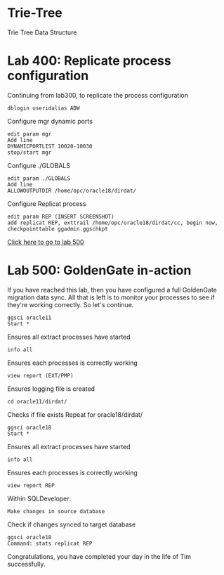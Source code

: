 # Trie-Tree
Trie Tree Data Structure

# Lab 400: Replicate process configuration

Continuing from lab300, to replicate the process configuration

```
dblogin useridalias ADW
```

Configure mgr dynamic ports
```
edit param mgr
Add line
DYNAMICPORTLIST 10020-10030
stop/start mgr
```
Configure ./GLOBALS
```
edit param ./GLOBALS
Add line
ALLOWOUTPUTDIR /home/opc/oracle18/dirdat/
```
Configure Replicat process
```
edit param REP (INSERT SCREENSHOT)
add replicat REP, exttrail /home/opc/oracle18/dirdat/cc, begin now, checkpointtable ggadmin.ggschkpt
```

[Click here to go to lab 500](https://github.com/GaryHostt/GoldenGate2ADB/blob/master/Lab500.md)

# Lab 500: GoldenGate in-action

If you have reached this lab, then you have configured a full GoldenGate migration data sync. All that is left is to monitor your processes to see if they're working correctly. So let's continue.
```
ggsci oracle11
Start *
```
Ensures all extract processes have started
```
info all
```
Ensures each processes is correctly working
```
view report (EXT/PMP)
```
Ensures logging file is created
```
cd oracle11/dirdat/
```
Checks if file exists
Repeat for oracle18/dirdat/
```
ggsci oracle18
Start *
```
Ensures all extract processes have started
```
info all
```
Ensures each processes is correctly working
```
view report REP
```
Within SQLDeveloper:
```
Make changes in source database
```
Check if changes synced to target database
```
ggsci oracle18
Command: stats replicat REP
```

Congratulations, you have completed your day in the life of Tim successfully. 
